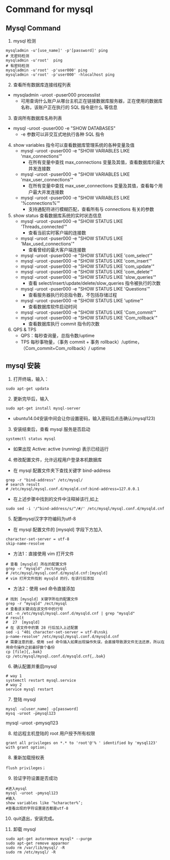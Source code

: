 # Command for mysql

## Mysql Command
1. mysql 检测
```
mysqladmin -u'[use_name]' -p'[password]' ping
# 无密码检测
mysqladmin -u'root'  ping
# 有密码检测
mysqladmin -u'root' -p'user000' ping
mysqladmin -u'root' -p'user000' -hlocalhost ping
```

2. 查看所有数据库连接线程列表
+ mysqladmin -uroot -puser000 processlist
    + 可用查询什么账户从哪台主机正在链接数据库服务器，正在使用的数据库名称，该账户正在执行的 SQL 指令是什么 等信息
3. 查询所有数据库名称列表
+ mysql -uroot -puser000 -e "SHOW DATABASES"
    + -e 参数可以非交互式地执行各种 SQL 指令
4. show variables 指令可以查看数据库管理系统的各种变量及值
    + mysql -uroot -puser000 -e "SHOW VARIABLES LIKE 'max_connections'"
        + 在所有变量中查找 max_connections 变量及其值，查看数据库的最大并发连接数
    + mysql -uroot -puser000 -e "SHOW VARIABLES LIKE 'max_user_connections'"
        + 在所有变量中查找 max_user_connections 变量及其值，查看每个用户最大并发连接数
    + mysql -uroot -puser000 -e "SHOW VARIABLES LIKE '%connections%'"
        + 支持通配符进行模糊匹配，查看所有与 connections 有关的参数
5. show status 查看数据库系统的实时状态信息
    + mysql -uroot -puser000 -e "SHOW STATUS LIKE 'Threads_connected'"
        + 查看当前实时客户端的连接数
    + mysql -uroot -puser000 -e "SHOW STATUS LIKE 'Max_used_connections'"
        + 查看曾经的最大客户端连接数
    + mysql -uroot -puser000 -e "SHOW STATUS LIKE 'com_select'"
    + mysql -uroot -puser000 -e "SHOW STATUS LIKE 'com_insert'"
    + mysql -uroot -puser000 -e "SHOW STATUS LIKE 'com_update'"
    + mysql -uroot -puser000 -e "SHOW STATUS LIKE 'com_delete'"
    + mysql -uroot -puser000 -e "SHOW STATUS LIKE 'slow_queries'"
        + 查看 select/insert/update/delete/slow_queries 指令被执行的次数
    + mysql -uroot -puser000 -e "SHOW STATUS LIKE 'Questions'"
        + 查看服务器执行的总指令数，不包括存储过程
    + mysql -uroot -puser000 -e "SHOW STATUS LIKE 'uptime'"
        + 查看数据库软件启动时间
    + mysql -uroot -puser000 -e "SHOW STATUS LIKE 'Com_commit'"
    + mysql -uroot -puser000 -e "SHOW STATUS LIKE 'Com_rollback'"
        + 查看数据库执行 commit 指令的次数
6. QPS & TPS
    + QPS：每秒查询量，总指令数/uptime
    + TPS 每秒事物量，（事务 commit + 事务 rollback）/uptime，（Com_commit+Com_rollback）/ uptime
    

## mysql 安装
1. 打开终端，输入：
```
sudo apt-get updata
```

2. 更新完毕后，输入
```
sudo apt-get install mysql-server

```
+ ubuntu14.04安装中间会让你设置密码，输入密码后点击确认(mysql123)

3. 安装结束后，查看 mysql 服务是否启动
```
systemctl status mysql
```
+ 如果出现 Active: active (running) 表示已经运行

4. 修改配置文件，允许远程用户登录本机数据库
+ 在 mysql 配置文件夹下查找关键字 bind-address
```
grep -r "bind-address" /etc/mysql/
# search result
# /etc/mysql/mysql.conf.d/mysqld.cnf:bind-address=127.0.0.1
```
+ 在上述步骤中找到的文件中注释掉该行,如上
```
sudo sed -i '/^bind-address/s/^/#/' /etc/mysql/mysql.conf.d/mysqld.cnf
```

5. 配置mysql汉字字符编码为utf-8
+ 在 mysql 配置文件的 [mysqld] 字段下方加入
```
character-set-server = utf-8
skip-name-resolve
```

+ 方法1：直接使用 vim 打开文件
```
# 查看 [mysqld] 所在的配置文件
grep -r "mysqld" /ect/mysql
# /etc/mysql/mysql.conf.d/mysqld.cnf:[mysqld]
# vim 打开文件找到 mysqld 的行，在该行后添加
```
+ 方法2：使用 sed 命令直接添加
```
# 找到 [mysqld] 关键字所在的配置文件
grep -r "mysqld" /ect/mysql
# 查看该关键词在该文件中的行号
cat -n /etc/mysql/mysql.conf.d/mysqld.cnf | grep "mysqld"
# result
#  27  [mysqld]
# 在 该文件中的第 28 行后加入上述配置
sed -i "40i character-set-server = utf-8\nski
p-name-resolve" /etc/mysql/mysql.conf.d/mysqld.cnf
# 需要注意的是，使用 sed 命令插入如果出现操作失误，会直接导致源文件无法还原，所以在用命令操作之前最好做个备份
cp [file]{,.bak}
cp /etc/mysql/mysql.conf.d/mysqld.cnf{,.bak}
```

6. 确认配置并重启mysql
```
# way 1
systemctl restart mysql.service
# way 2
service mysql restart
```

7. 登陆 mysql
```
mysql -u[user_name] -p[password]
mysq -uroot -pmysql123
```
mysql -uroot -pmysql123

8. 给远程主机登陆的 root 用户授予所有权限
```
grant all privileges on *.* to 'root'@'% ' identified by 'mysql123' with grant option;
```

8. 重新加载授权表
```
flush privileges；
```

9. 验证字符设置是否成功
```
#进入mysql
mysql -uroot -pmysql123
#输入
show variables like ‘%character%’;
#查看出现的字符设置是否都是utf-8
```

10. quit退出，安装完成。

11. 卸载 mysql
```
sudo apt-get autoremove mysql* --purge
sudo apt-get remove apparmor
sudo rm /var/lib/mysql/ -R
sudo rm /etc/mysql/ -R
```